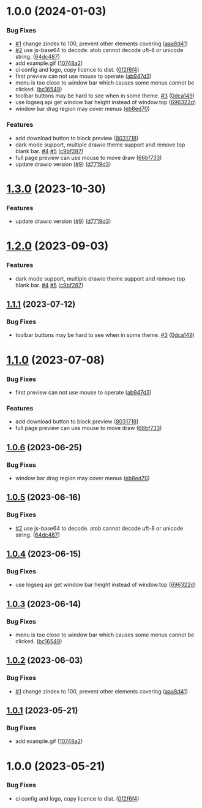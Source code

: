 # 1.0.0 (2024-01-03)


### Bug Fixes

* [#1](https://github.com/AoThen/logseq-drawio-plugin/issues/1) change zindex to 100, prevent other elements covering ([aaa8d41](https://github.com/AoThen/logseq-drawio-plugin/commit/aaa8d41bd0e57f86a5900bd32cf4199e388e7c54))
* [#2](https://github.com/AoThen/logseq-drawio-plugin/issues/2) use js-base64 to decode. atob cannot decode uft-8 or unicode string. ([64dc487](https://github.com/AoThen/logseq-drawio-plugin/commit/64dc48707503d2a39ec4e1b34bff14263056892c))
* add example.gif ([10748a2](https://github.com/AoThen/logseq-drawio-plugin/commit/10748a2ea5c3e43d180c7280149e716c2eb15653))
* ci config and logo, copy licence to dist. ([0f2f6f4](https://github.com/AoThen/logseq-drawio-plugin/commit/0f2f6f42abcfa992f9e6a0af8ca2234387de3633))
* first preview can not use mouse to operate ([ab947d3](https://github.com/AoThen/logseq-drawio-plugin/commit/ab947d33972b8c74b0781d2c1705aea89e83b2e6))
* menu is too close to window bar which causes some menus cannot be clicked. ([bc16549](https://github.com/AoThen/logseq-drawio-plugin/commit/bc16549a5f5e5f70047f7e6870eb34e2bad11a34))
* toolbar buttons may be hard to see when in some theme. [#3](https://github.com/AoThen/logseq-drawio-plugin/issues/3) ([0dca149](https://github.com/AoThen/logseq-drawio-plugin/commit/0dca149cbcd0e9d804fa32f841912767c2c42dee))
* use logseq api get window bar height instead of window.top ([696322d](https://github.com/AoThen/logseq-drawio-plugin/commit/696322d9bae0089f0f31bfcc9bc6207eeef8ca83))
* window bar drag region may cover menus ([eb8ed70](https://github.com/AoThen/logseq-drawio-plugin/commit/eb8ed70d68f1e332c88feeab431a7d19721b5ada))


### Features

* add download button to block preview ([8031718](https://github.com/AoThen/logseq-drawio-plugin/commit/80317181cb3389d913846ae7d4acb977301b8a91))
* dark mode support, multiple drawio theme support and remove top blank bar. [#4](https://github.com/AoThen/logseq-drawio-plugin/issues/4) [#5](https://github.com/AoThen/logseq-drawio-plugin/issues/5) ([c9bf287](https://github.com/AoThen/logseq-drawio-plugin/commit/c9bf2873e3b5c2ba76d10f88eb944d1b20c854a2))
* full page preview can use mouse to move draw ([66bf733](https://github.com/AoThen/logseq-drawio-plugin/commit/66bf733ab1816846c5b74e0209f72331548ae716))
* update drawio version ([#9](https://github.com/AoThen/logseq-drawio-plugin/issues/9)) ([d7719d3](https://github.com/AoThen/logseq-drawio-plugin/commit/d7719d373a910e54f73be25197699e5dad919854))

# [1.3.0](https://github.com/lee88688/logseq-drawio-plugin/compare/v1.2.0...v1.3.0) (2023-10-30)


### Features

* update drawio version ([#9](https://github.com/lee88688/logseq-drawio-plugin/issues/9)) ([d7719d3](https://github.com/lee88688/logseq-drawio-plugin/commit/d7719d373a910e54f73be25197699e5dad919854))

# [1.2.0](https://github.com/lee88688/logseq-drawio-plugin/compare/v1.1.1...v1.2.0) (2023-09-03)


### Features

* dark mode support, multiple drawio theme support and remove top blank bar. [#4](https://github.com/lee88688/logseq-drawio-plugin/issues/4) [#5](https://github.com/lee88688/logseq-drawio-plugin/issues/5) ([c9bf287](https://github.com/lee88688/logseq-drawio-plugin/commit/c9bf2873e3b5c2ba76d10f88eb944d1b20c854a2))

## [1.1.1](https://github.com/lee88688/logseq-drawio-plugin/compare/v1.1.0...v1.1.1) (2023-07-12)


### Bug Fixes

* toolbar buttons may be hard to see when in some theme. [#3](https://github.com/lee88688/logseq-drawio-plugin/issues/3) ([0dca149](https://github.com/lee88688/logseq-drawio-plugin/commit/0dca149cbcd0e9d804fa32f841912767c2c42dee))

# [1.1.0](https://github.com/lee88688/logseq-drawio-plugin/compare/v1.0.6...v1.1.0) (2023-07-08)


### Bug Fixes

* first preview can not use mouse to operate ([ab947d3](https://github.com/lee88688/logseq-drawio-plugin/commit/ab947d33972b8c74b0781d2c1705aea89e83b2e6))


### Features

* add download button to block preview ([8031718](https://github.com/lee88688/logseq-drawio-plugin/commit/80317181cb3389d913846ae7d4acb977301b8a91))
* full page preview can use mouse to move draw ([66bf733](https://github.com/lee88688/logseq-drawio-plugin/commit/66bf733ab1816846c5b74e0209f72331548ae716))

## [1.0.6](https://github.com/lee88688/logseq-drawio-plugin/compare/v1.0.5...v1.0.6) (2023-06-25)


### Bug Fixes

* window bar drag region may cover menus ([eb8ed70](https://github.com/lee88688/logseq-drawio-plugin/commit/eb8ed70d68f1e332c88feeab431a7d19721b5ada))

## [1.0.5](https://github.com/lee88688/logseq-drawio-plugin/compare/v1.0.4...v1.0.5) (2023-06-16)


### Bug Fixes

* [#2](https://github.com/lee88688/logseq-drawio-plugin/issues/2) use js-base64 to decode. atob cannot decode uft-8 or unicode string. ([64dc487](https://github.com/lee88688/logseq-drawio-plugin/commit/64dc48707503d2a39ec4e1b34bff14263056892c))

## [1.0.4](https://github.com/lee88688/logseq-drawio-plugin/compare/v1.0.3...v1.0.4) (2023-06-15)


### Bug Fixes

* use logseq api get window bar height instead of window.top ([696322d](https://github.com/lee88688/logseq-drawio-plugin/commit/696322d9bae0089f0f31bfcc9bc6207eeef8ca83))

## [1.0.3](https://github.com/lee88688/logseq-drawio-plugin/compare/v1.0.2...v1.0.3) (2023-06-14)


### Bug Fixes

* menu is too close to window bar which causes some menus cannot be clicked. ([bc16549](https://github.com/lee88688/logseq-drawio-plugin/commit/bc16549a5f5e5f70047f7e6870eb34e2bad11a34))

## [1.0.2](https://github.com/lee88688/logseq-drawio-plugin/compare/v1.0.1...v1.0.2) (2023-06-03)


### Bug Fixes

* [#1](https://github.com/lee88688/logseq-drawio-plugin/issues/1) change zindex to 100, prevent other elements covering ([aaa8d41](https://github.com/lee88688/logseq-drawio-plugin/commit/aaa8d41bd0e57f86a5900bd32cf4199e388e7c54))

## [1.0.1](https://github.com/lee88688/logseq-drawio-plugin/compare/v1.0.0...v1.0.1) (2023-05-21)


### Bug Fixes

* add example.gif ([10748a2](https://github.com/lee88688/logseq-drawio-plugin/commit/10748a2ea5c3e43d180c7280149e716c2eb15653))

# 1.0.0 (2023-05-21)


### Bug Fixes

* ci config and logo, copy licence to dist. ([0f2f6f4](https://github.com/lee88688/logseq-drawio-plugin/commit/0f2f6f42abcfa992f9e6a0af8ca2234387de3633))

